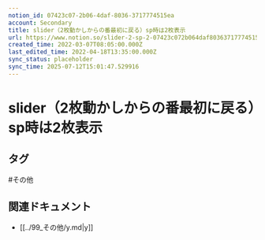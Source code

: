 ```yaml
---
notion_id: 07423c07-2b06-4daf-8036-3717774515ea
account: Secondary
title: slider（2枚動かしからの番最初に戻る）sp時は2枚表示
url: https://www.notion.so/slider-2-sp-2-07423c072b064daf80363717774515ea
created_time: 2022-03-07T08:05:00.000Z
last_edited_time: 2022-04-18T13:35:00.000Z
sync_status: placeholder
sync_time: 2025-07-12T15:01:47.529916
---
```

# slider（2枚動かしからの番最初に戻る）sp時は2枚表示


## タグ

#その他 

## 関連ドキュメント

- [[../99_その他/y.md|y]]
